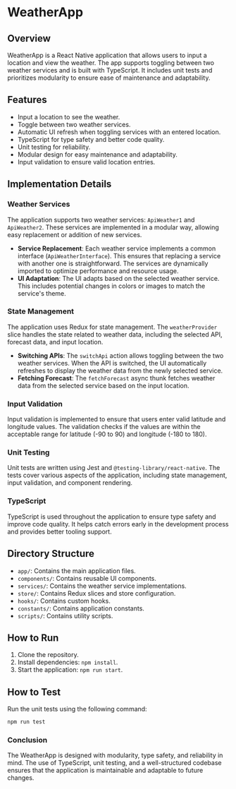 # WeatherApp

## Overview
WeatherApp is a React Native application that allows users to input a location and view the weather. The app supports toggling between two weather services and is built with TypeScript. It includes unit tests and prioritizes modularity to ensure ease of maintenance and adaptability.

## Features
- Input a location to see the weather.
- Toggle between two weather services.
- Automatic UI refresh when toggling services with an entered location.
- TypeScript for type safety and better code quality.
- Unit testing for reliability.
- Modular design for easy maintenance and adaptability.
- Input validation to ensure valid location entries.

## Implementation Details

### Weather Services
The application supports two weather services: `ApiWeather1` and `ApiWeather2`. These services are implemented in a modular way, allowing easy replacement or addition of new services.

- **Service Replacement**: Each weather service implements a common interface (`ApiWeatherInterface`). This ensures that replacing a service with another one is straightforward. The services are dynamically imported to optimize performance and resource usage.
- **UI Adaptation**: The UI adapts based on the selected weather service. This includes potential changes in colors or images to match the service's theme.

### State Management
The application uses Redux for state management. The `weatherProvider` slice handles the state related to weather data, including the selected API, forecast data, and input location.

- **Switching APIs**: The `switchApi` action allows toggling between the two weather services. When the API is switched, the UI automatically refreshes to display the weather data from the newly selected service.
- **Fetching Forecast**: The `fetchForecast` async thunk fetches weather data from the selected service based on the input location.

### Input Validation
Input validation is implemented to ensure that users enter valid latitude and longitude values. The validation checks if the values are within the acceptable range for latitude (-90 to 90) and longitude (-180 to 180).

### Unit Testing
Unit tests are written using Jest and `@testing-library/react-native`. The tests cover various aspects of the application, including state management, input validation, and component rendering.

### TypeScript
TypeScript is used throughout the application to ensure type safety and improve code quality. It helps catch errors early in the development process and provides better tooling support.

## Directory Structure
- `app/`: Contains the main application files.
- `components/`: Contains reusable UI components.
- `services/`: Contains the weather service implementations.
- `store/`: Contains Redux slices and store configuration.
- `hooks/`: Contains custom hooks.
- `constants/`: Contains application constants.
- `scripts/`: Contains utility scripts.

## How to Run
1. Clone the repository.
2. Install dependencies: `npm install`.
3. Start the application: `npm run start`.

## How to Test
Run the unit tests using the following command:
```sh
npm run test
````

### Conclusion
The WeatherApp is designed with modularity, type safety, and reliability in mind. The use of TypeScript, unit testing, and a well-structured codebase ensures that the application is maintainable and adaptable to future changes.